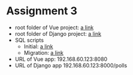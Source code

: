 # Assignment 3

- root folder of Vue project: [a link](./vue/)
- root folder of Django project: [a link](./mysite/)
- SQL scripts
    - Initial: [a link](./mysite/initial.sql)
    - Migration: [a link](./mysite/facilitator.sql)
- URL of Vue app: 192.168.60.123:8080
- URL of Django app 192.168.60.123:8000/polls